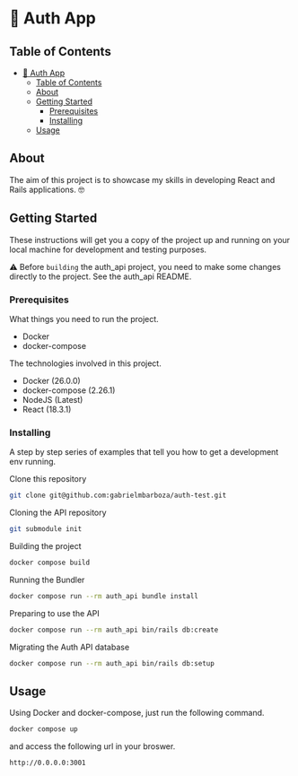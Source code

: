 # 👮 Auth App

## Table of Contents

- [👮 Auth App](#-auth-app)
  - [Table of Contents](#table-of-contents)
  - [About ](#about-)
  - [Getting Started ](#getting-started-)
    - [Prerequisites](#prerequisites)
    - [Installing](#installing)
  - [Usage ](#usage-)

## About <a name = "about"></a>

The aim of this project is to showcase my skills in developing React and Rails applications. 🤓

## Getting Started <a name = "getting_started"></a>

These instructions will get you a copy of the project up and running on your local machine for development and testing purposes.

⚠️ Before `building` the auth_api project, you need to make some changes directly to the project. See the auth_api README.

### Prerequisites

What things you need to run the project.

- Docker
- docker-compose

The technologies involved in this project.

- Docker (26.0.0)
- docker-compose (2.26.1)
- NodeJS (Latest)
- React (18.3.1)

### Installing

A step by step series of examples that tell you how to get a development env running.

Clone this repository

```bash
git clone git@github.com:gabrielmbarboza/auth-test.git
```

Cloning the API repository

```bash
git submodule init
```

Building the project

```bash
docker compose build
```

Running the Bundler

```bash
docker compose run --rm auth_api bundle install
```

Preparing to use the API

```bash
docker compose run --rm auth_api bin/rails db:create
```

Migrating the Auth API database

```bash
docker compose run --rm auth_api bin/rails db:setup
```

## Usage <a name = "usage"></a>

Using Docker and docker-compose, just run the following command.

```bash
docker compose up
```

and access the following url in your broswer.

```bash
http://0.0.0.0:3001
```